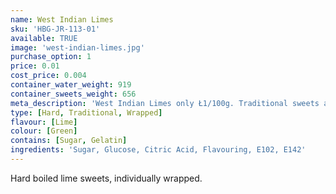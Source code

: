 ```yaml
---
name: West Indian Limes
sku: 'HBG-JR-113-01'
available: TRUE
image: 'west-indian-limes.jpg'
purchase_option: 1
price: 0.01
cost_price: 0.004
container_water_weight: 919
container_sweets_weight: 656
meta_description: 'West Indian Limes only Ł1/100g. Traditional sweets and more at Humbugs Confectionery Store. Specialists in satisfying your sweet tooth!'
type: [Hard, Traditional, Wrapped]
flavour: [Lime]
colour: [Green]
contains: [Sugar, Gelatin]
ingredients: 'Sugar, Glucose, Citric Acid, Flavouring, E102, E142'
---
```

Hard boiled lime sweets, individually wrapped.